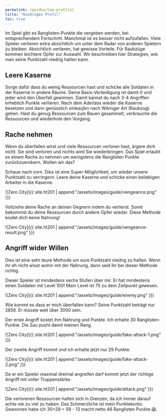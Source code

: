 ```yaml
---
permalink: /guides/low-profile/
title: "Niedriges Profil"
toc: true
---
```


Im Spiel gibt es Ranglisten-Punkte die vergeben werden, bei entsprechendem Fortschritt. Manchmal ist es besser nicht aufzufallen. Viele Spieler verlieren extra absichtlich um unter dem Radar von anderen Spielern zu bleiben. Absichtlich verlieren, hat gewisse Vorteile. Für Raubzüge kommen leichtere Opfer zur Auswahl. Wir beschreiben hier Strategien, wie man seine Punktzahl niedrig halten kann.

## Leere Kaserne

Sorge dafür dass du wenig Ressourcen hast und schicke alle Soldaten in der Kaserne in andere Räume. Deine Basis-Verteidigung ist damit 0 und jeder wird den Überfall gewinnen. Damit kannst du nach 3-4 Angriffen erheblich Punkte verlieren. Nach dem Aderlass wieder die Kaserne besetzen und dann genüsslich _einkaufen_ nach Wikinger Art (Raubzug) gehen. Hast du genug Ressourcen zum Bauen gesammelt, verbrauche die Ressourcen und wiederhole den Vorgang.

## Rache nehmen

Wenn du überfallen wirst und viele Ressourcen verloren hast, ärgere dich nicht. Sie sind verloren und nichts wird Sie wiederbringen. Das Spiel erlaubt es einem Rache zu nehmen um wenigstens die Ranglisten Punkte zurückzuerobern. Wollen wir das?

Schaue nach vorn. Dies ist eine Super-Möglichkeit, um wieder unsere Punktzahl zu verringern. Leere deine Kaserne und schicke einen beliebigen Arbeiter in die Kaserne.

![Zero City]({{ site.ht201 | append:"/assets/images/guide/vengeance.png" }})

Vollziehe deine Rache an deinen Gegnern indem du verlierst. Somit bekommst du deine Ressourcen durch andere Opfer wieder. Diese Methode kostet dich keine Nahrung!

![Zero City]({{ site.ht201 | append:"/assets/images/guide/vengeance-result.png" }})

## Angriff wider Willen

Dies ist eine sehr teure Methode um eure Punktzahl niedrig zu halten. Wenn ihr eh nicht wisst wohin mit der Nahrung, dann seid ihr bei dieser Methode richtig.

Dieser Spieler ist mindestens sechs Stufen über mir. Er hat mindestens einen Soldaten mit Level 100! Mein Level ist 75 zu dem Zeitpunkt gewesen.

![Zero City]({{ site.ht201 | append:"/assets/images/guide/enemy.png" }})

Wie kommt es dass er mich überfallen kann? Seine Punktzahl beträgt nur 2856. Er müsste weit über 3000 sein.

Der erste Angriff kostet ihm Nahrung und Punkte. Ich erhalte 30 Ranglisten-Punkte. Die Sau pusht damit meinen Rang.

![Zero City]({{ site.ht201 | append:"/assets/images/guide/fake-attack-1.png" }})

Der zweite Angriff kommt und ich erhalte jetzt nur 29 Punkte.

![Zero City]({{ site.ht201 | append:"/assets/images/guide/fake-attack-2.png" }})

Da er ein Spieler maximal dreimal angreifen darf kommt jetzt der richtige Angriff mit voller Truppenstärke.

![Zero City]({{ site.ht201 | append:"/assets/images/guide/attack.png" }})

Die verlorenen Ressourcen halten sich in Grenzen, da ich immer darauf achte nie zu viel zu haben. Das Schmerzliche ist mein Punktekonto. Gewonnen habe ich 30+29 = 59 - 13 macht netto 46 Ranglisten Punkte :scream:.

